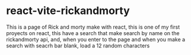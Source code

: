 # react-vite-rickandmorty
This is a page of Rick and morty make with react, this is one of my first proyects on react, this have a search that make search by name on the rickandmorty api, and, when you enter to the page and when you make a search with seacrh bar blank, load a 12 random characters
